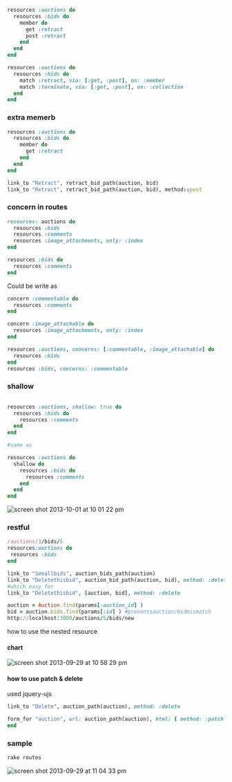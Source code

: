 ```ruby
resources :auctions do
  resources :bids do
    member do
      get :retract
      post :retract
    end
  end
end

resources :auctions do
  resources :bids do
    match :retract, via: [:get, :post], on: :member
    match :terminate, via: [:get, :post], on: :collection
  end
end


```





### extra memerb

```ruby
resources :auctions do 
  resources :bids do
    member do
      get :retract
    end
  end
end

link_to "Retract", retract_bid_path(auction, bid)
link_to "Retract", retract_bid_path(auction, bid), method::post
```



### concern in routes

```ruby
resources: auctions do
  resources :bids
  resources :comments
  resources :image_attachments, only: :index
end

resources :bids do
  resources :comments
end
```

Could be write as

```ruby
concern :commentable do
  resources :comments
end

concern :image_attachable do
  resources :image_attachments, only: :index
end
```

```ruby
resources :auctions, concerns: [:commentable, :image_attachable] do
  resources :bids
end
resources :bids, concerns: :commentable
```



### shallow

```ruby

resources :auctions, shallow: true do
  resources :bids do
    resources :comments
  end
end

#same as 

resources :auctions do
  shallow do
    resources :bids do
      resources :comments
    end
  end
end

```

![screen shot 2013-10-01 at 10 01 22 pm](https://f.cloud.github.com/assets/83296/1250784/a88fbe52-2b06-11e3-860b-0797acf026e0.png)


### restful

```ruby
/auctions/3/bids/5
resources:auctions do
 resources :bids
end

link_to "Seeallbids", auction_bids_path(auction)
link_to "Deletethisbid", auction_bid_path(auction, bid), method: :delete
#which easy for
link_to "Deletethisbid", [auction, bid], method: :delete

auction = Auction.find(params[:auction_id] )
bid = auction.bids.find(params[:id] ) #preventsauction/bidmismatch
http://localhost:3000/auctions/5/bids/new
```

how to use the nested resource
#### chart

![screen shot 2013-09-29 at 10 58 29 pm](https://f.cloud.github.com/assets/83296/1234530/46455bb6-297c-11e3-8e98-ab7021b110df.png)

#### how to use patch & delete

used jquery-ujs

```ruby
link_to "Delete", auction_path(auction), method: :delete
```

```ruby
form_for "auction", url: auction_path(auction), html: { method: :patch } do |f|
end
```
### sample

```ruby
rake routes
```

![screen shot 2013-09-29 at 11 04 33 pm](https://f.cloud.github.com/assets/83296/1234544/112cd0fc-297d-11e3-9e44-e05358abe3a9.png)



